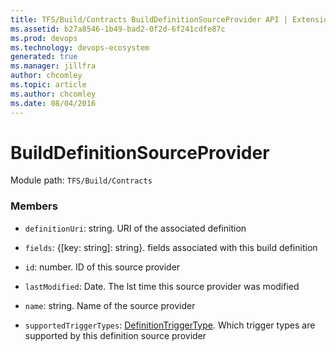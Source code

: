 ```yaml
---
title: TFS/Build/Contracts BuildDefinitionSourceProvider API | Extensions for Azure DevOps Services
ms.assetid: b27a8546-1b49-bad2-0f2d-6f241cdfe87c
ms.prod: devops
ms.technology: devops-ecosystem
generated: true
ms.manager: jillfra
author: chcomley
ms.topic: article
ms.author: chcomley
ms.date: 08/04/2016
---
```


# BuildDefinitionSourceProvider

Module path: `TFS/Build/Contracts`


### Members

* `definitionUri`: string. URI of the associated definition

* `fields`: {[key: string]: string}. fields associated with this build definition

* `id`: number. ID of this source provider

* `lastModified`: Date. The lst time this source provider was modified

* `name`: string. Name of the source provider

* `supportedTriggerTypes`: [DefinitionTriggerType](./DefinitionTriggerType.md). Which trigger types are supported by this definition source provider

